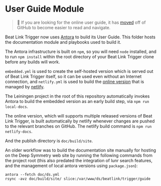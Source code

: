 # User Guide Module

> :mag_right: If you are looking for the online user guide, it has
> [moved](https://blt-guide.deepsymmetry.org/) off of
> GitHub to become easier to read and navigate.

Beat Link Trigger now uses [Antora](https://antora.org) to build its
User Guide. This folder hosts the documentation module and playbooks
used to build it.

The Antora infrastructure is built on `npm`, so you will need `node`
installed, and to run `npm install` within the root directory of your
Beat Link Trigger clone before any builds will work.

`embedded.yml` is used to create the self-hosted
version which is served out of Beat Link Trigger itself, so it can be
used even without an Internet connection, and `netlify.yml` is used to
build the [online version](https://blt-guide.deepsymmetry.org/) that
is managed by [netlify](https://www.netlify.com).

The Leiningen project in the root of this repository automatically
invokes Antora to build the embedded version as an early build step,
via `npm run local-docs`.

The online version, which will supports multiple released versions of
Beat Link Trigger, is built automatically by netlify whenever changes
are pushed to the relevant branches on GitHub. The netlify build
command is `npm run netlify-docs`.

And the publish directory is `doc/build/site`.

An older workflow was to build the documentation site manually for
hosting on the Deep Symmetry web site by running the following
commands from the project root (this also predated the integration of
lunr search features, and the management of local antora versions
using `package.json`):

    antora --fetch doc/ds.yml
    rsync -avz doc/build/site/ slice:/var/www/ds/beatlink/trigger/guide
